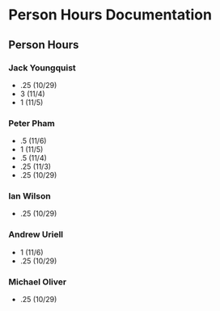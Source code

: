 # Person Hours Documentation

## Person Hours

### Jack Youngquist

- .25 (10/29)
- 3 (11/4)
- 1 (11/5)

### Peter Pham

- .5 (11/6)
- 1 (11/5)
- .5 (11/4)
- .25 (11/3)
- .25 (10/29)

### Ian Wilson

- .25 (10/29)

### Andrew Uriell

- 1 (11/6)
- .25 (10/29)

### Michael Oliver

- .25 (10/29)
